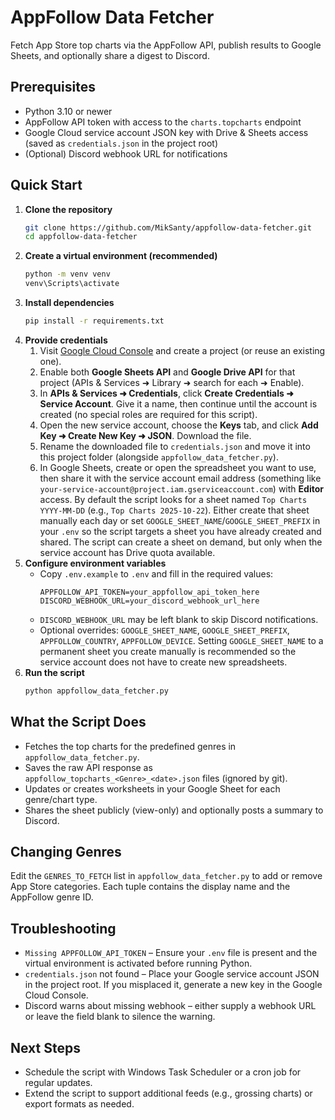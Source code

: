 # AppFollow Data Fetcher

Fetch App Store top charts via the AppFollow API, publish results to Google Sheets, and optionally share a digest to Discord.

## Prerequisites
- Python 3.10 or newer
- AppFollow API token with access to the `charts.topcharts` endpoint
- Google Cloud service account JSON key with Drive & Sheets access (saved as `credentials.json` in the project root)
- (Optional) Discord webhook URL for notifications

## Quick Start
1. **Clone the repository**
   ```bash
   git clone https://github.com/MikSanty/appfollow-data-fetcher.git
   cd appfollow-data-fetcher
   ```
2. **Create a virtual environment (recommended)**
   ```cmd
   python -m venv venv
   venv\Scripts\activate
   ```
3. **Install dependencies**
   ```cmd
   pip install -r requirements.txt
   ```
4. **Provide credentials**
   1. Visit [Google Cloud Console](https://console.cloud.google.com/) and create a project (or reuse an existing one).
   2. Enable both **Google Sheets API** and **Google Drive API** for that project (APIs & Services ➜ Library ➜ search for each ➜ Enable).
   3. In **APIs & Services ➜ Credentials**, click **Create Credentials ➜ Service Account**. Give it a name, then continue until the account is created (no special roles are required for this script).
   4. Open the new service account, choose the **Keys** tab, and click **Add Key ➜ Create New Key ➜ JSON**. Download the file.
   5. Rename the downloaded file to `credentials.json` and move it into this project folder (alongside `appfollow_data_fetcher.py`).
   6. In Google Sheets, create or open the spreadsheet you want to use, then share it with the service account email address (something like `your-service-account@project.iam.gserviceaccount.com`) with **Editor** access. By default the script looks for a sheet named `Top Charts YYYY-MM-DD` (e.g., `Top Charts 2025-10-22`). Either create that sheet manually each day or set `GOOGLE_SHEET_NAME`/`GOOGLE_SHEET_PREFIX` in your `.env` so the script targets a sheet you have already created and shared. The script can create a sheet on demand, but only when the service account has Drive quota available.
5. **Configure environment variables**
   - Copy `.env.example` to `.env` and fill in the required values:
     ```env
     APPFOLLOW_API_TOKEN=your_appfollow_api_token_here
     DISCORD_WEBHOOK_URL=your_discord_webhook_url_here
     ```
   - `DISCORD_WEBHOOK_URL` may be left blank to skip Discord notifications.
   - Optional overrides: `GOOGLE_SHEET_NAME`, `GOOGLE_SHEET_PREFIX`, `APPFOLLOW_COUNTRY`, `APPFOLLOW_DEVICE`. Setting `GOOGLE_SHEET_NAME` to a permanent sheet you create manually is recommended so the service account does not have to create new spreadsheets.
6. **Run the script**
   ```cmd
   python appfollow_data_fetcher.py
   ```

## What the Script Does
- Fetches the top charts for the predefined genres in `appfollow_data_fetcher.py`.
- Saves the raw API response as `appfollow_topcharts_<Genre>_<date>.json` files (ignored by git).
- Updates or creates worksheets in your Google Sheet for each genre/chart type.
- Shares the sheet publicly (view-only) and optionally posts a summary to Discord.

## Changing Genres
Edit the `GENRES_TO_FETCH` list in `appfollow_data_fetcher.py` to add or remove App Store categories. Each tuple contains the display name and the AppFollow genre ID.

## Troubleshooting
- `Missing APPFOLLOW_API_TOKEN` – Ensure your `.env` file is present and the virtual environment is activated before running Python.
- `credentials.json` not found – Place your Google service account JSON in the project root. If you misplaced it, generate a new key in the Google Cloud Console.
- Discord warns about missing webhook – either supply a webhook URL or leave the field blank to silence the warning.

## Next Steps
- Schedule the script with Windows Task Scheduler or a cron job for regular updates.
- Extend the script to support additional feeds (e.g., grossing charts) or export formats as needed.
